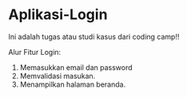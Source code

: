 # Aplikasi-Login
Ini adalah tugas atau studi kasus dari coding camp!! 

Alur Fitur Login:
1. Memasukkan email dan password
2. Memvalidasi masukan.
3. Menampilkan halaman beranda.
